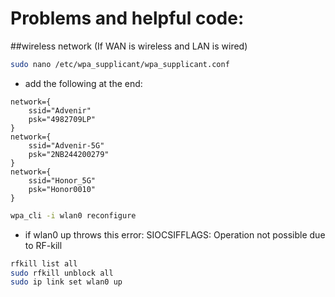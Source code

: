 # Problems and helpful code:

##wireless network (If WAN is wireless and LAN is wired)
```sh
sudo nano /etc/wpa_supplicant/wpa_supplicant.conf
```
- add the following at the end:
```
network={
    ssid="Advenir"
    psk="4982709LP"
}
network={
    ssid="Advenir-5G"
    psk="2NB244200279"
}
network={
    ssid="Honor_5G"
    psk="Honor0010"
}
```
```sh
wpa_cli -i wlan0 reconfigure
```
- if wlan0 up throws this error: SIOCSIFFLAGS: Operation not possible due to RF-kill
```sh
rfkill list all
sudo rfkill unblock all
sudo ip link set wlan0 up
```
<!--stackedit_data:
eyJoaXN0b3J5IjpbMTQ3OTM2MzczMF19
-->